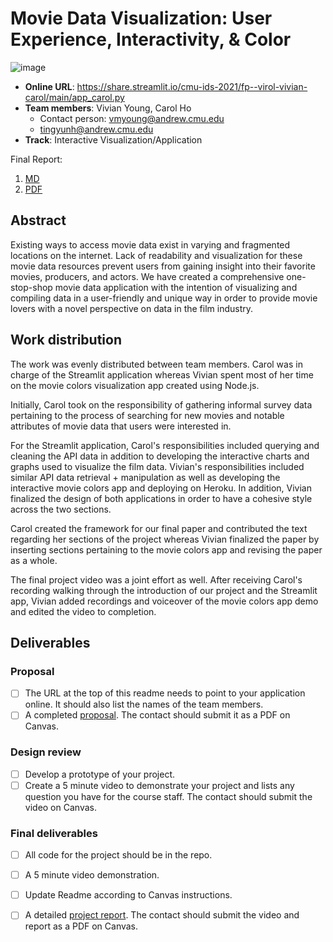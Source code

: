 # Movie Data Visualization: User Experience, Interactivity, & Color

![image](https://user-images.githubusercontent.com/24282522/117394223-6154d900-aebb-11eb-8241-cc42b014bd29.png)

* **Online URL**: https://share.streamlit.io/cmu-ids-2021/fp--virol-vivian-carol/main/app_carol.py
* **Team members**: Vivian Young, Carol Ho
  * Contact person: vmyoung@andrew.cmu.edu
  * tingyunh@andrew.cmu.edu
* **Track**: Interactive Visualization/Application

Final Report:
1. [MD](https://github.com/CMU-IDS-2021/fp--virol-vivian-carol/blob/main/Report.md)
2. [PDF](https://github.com/CMU-IDS-2021/fp--virol-vivian-carol/blob/main/IDS_Final_Report_Vivian_Carol.pdf)

## Abstract
Existing ways to access movie data exist in varying and fragmented locations on the internet. Lack of readability and visualization for these movie data resources prevent users from gaining insight into their favorite movies, producers, and actors. We have created a comprehensive one-stop-shop movie data application with the intention of visualizing and compiling data in a user-friendly and unique way in order to provide movie lovers with a novel perspective on data in the film industry.

## Work distribution

The work was evenly distributed between team members. Carol was in charge of the Streamlit application whereas Vivian spent most of her time on the movie colors visualization app created using Node.js. 

Initially, Carol took on the responsibility of gathering informal survey data pertaining to the process of searching for new movies and notable attributes of movie data that users were interested in.

For the Streamlit application, Carol's responsibilities included querying and cleaning the API data in addition to developing the interactive charts and graphs used to visualize the film data. Vivian's responsibilities included similar API data retrieval + manipulation as well as developing the interactive movie colors app and deploying on Heroku. In addition, Vivian finalized the design of both applications in order to have a cohesive style across the two sections. 

Carol created the framework for our final paper and contributed the text regarding her sections of the project whereas Vivian finalized the paper by inserting sections pertaining to the movie colors app and revising the paper as a whole.

The final project video was a joint effort as well. After receiving Carol's recording walking through the introduction of our project and the Streamlit app, Vivian added recordings and voiceover of the movie colors app demo and edited the video to completion.

## Deliverables

### Proposal

- [ ] The URL at the top of this readme needs to point to your application online. It should also list the names of the team members.
- [ ] A completed [proposal](Proposal.md). The contact should submit it as a PDF on Canvas.

### Design review

- [ ] Develop a prototype of your project.
- [ ] Create a 5 minute video to demonstrate your project and lists any question you have for the course staff. The contact should submit the video on Canvas.

### Final deliverables

- [ ] All code for the project should be in the repo.
- [ ] A 5 minute video demonstration.
- [ ] Update Readme according to Canvas instructions.
- [ ] A detailed [project report](Report.md). The contact should submit the video and report as a PDF on Canvas.

